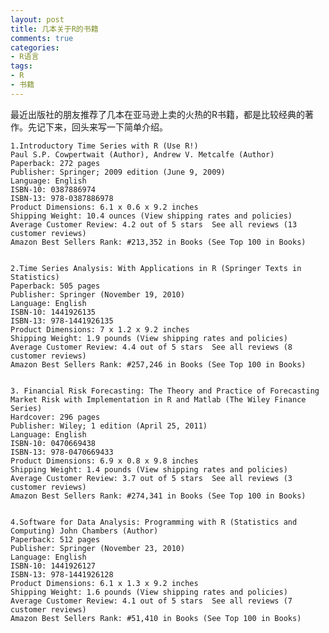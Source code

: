 ```yaml
---
layout: post
title: 几本关于R的书籍
comments: true
categories:
- R语言
tags:
- R
- 书籍
---
```


最近出版社的朋友推荐了几本在亚马逊上卖的火热的R书籍，都是比较经典的著作。先记下来，回头来写一下简单介绍。

    1.Introductory Time Series with R (Use R!) 
    Paul S.P. Cowpertwait (Author), Andrew V. Metcalfe (Author) 
    Paperback: 272 pages 
 	Publisher: Springer; 2009 edition (June 9, 2009) 
 	Language: English 
 	ISBN-10: 0387886974 
 	ISBN-13: 978-0387886978 
 	Product Dimensions: 6.1 x 0.6 x 9.2 inches 
 	Shipping Weight: 10.4 ounces (View shipping rates and policies) 
 	Average Customer Review: 4.2 out of 5 stars  See all reviews (13 customer reviews) 
 	Amazon Best Sellers Rank: #213,352 in Books (See Top 100 in Books) 


 	2.Time Series Analysis: With Applications in R (Springer Texts in Statistics) 
 	Paperback: 505 pages 
 	Publisher: Springer (November 19, 2010) 
 	Language: English 
 	ISBN-10: 1441926135 
 	ISBN-13: 978-1441926135 
 	Product Dimensions: 7 x 1.2 x 9.2 inches 
 	Shipping Weight: 1.9 pounds (View shipping rates and policies) 
 	Average Customer Review: 4.4 out of 5 stars  See all reviews (8 customer reviews) 
 	Amazon Best Sellers Rank: #257,246 in Books (See Top 100 in Books) 


	3. Financial Risk Forecasting: The Theory and Practice of Forecasting Market Risk with Implementation in R and Matlab (The Wiley Finance Series)
 	Hardcover: 296 pages 
 	Publisher: Wiley; 1 edition (April 25, 2011) 
 	Language: English 
 	ISBN-10: 0470669438 
 	ISBN-13: 978-0470669433 
 	Product Dimensions: 6.9 x 0.8 x 9.8 inches 
 	Shipping Weight: 1.4 pounds (View shipping rates and policies) 
 	Average Customer Review: 3.7 out of 5 stars  See all reviews (3 customer reviews) 
 	Amazon Best Sellers Rank: #274,341 in Books (See Top 100 in Books) 


	4.Software for Data Analysis: Programming with R (Statistics and Computing) John Chambers (Author) 
 	Paperback: 512 pages 
 	Publisher: Springer (November 23, 2010) 
 	Language: English 
 	ISBN-10: 1441926127 
 	ISBN-13: 978-1441926128 
 	Product Dimensions: 6.1 x 1.3 x 9.2 inches 
 	Shipping Weight: 1.6 pounds (View shipping rates and policies) 
 	Average Customer Review: 4.1 out of 5 stars  See all reviews (7 customer reviews) 
 	Amazon Best Sellers Rank: #51,410 in Books (See Top 100 in Books) 




